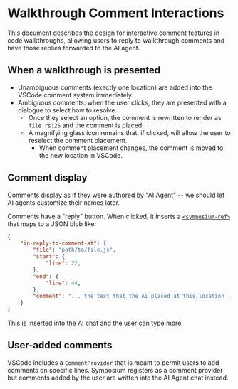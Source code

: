 # Walkthrough Comment Interactions

This document describes the design for interactive comment features in code walkthroughs, allowing users to reply to walkthrough comments and have those replies forwarded to the AI agent.

## When a walkthrough is presented

* Unambiguous comments (exactly one location) are added into the VSCode comment system immediately.
* Ambiguous comments: when the user clicks, they are presented with a dialogue to select how to resolve.
    * Once they select an option, the comment is rewritten to render as `file.rs:25` and the comment is placed.
    * A magnifying glass icon remains that, if clicked, will allow the user to reselect the comment placement.
        * When comment placement changes, the comment is moved to the new location in VSCode.

## Comment display

Comments display as if they were authored by "AI Agent" -- we should let AI agents customize their names later.

Comments have a "reply" button. When clicked, it inserts a [`<symposium-ref>`](./symposium-ref-system.md) that maps to a JSON blob like:

```json
{
    "in-reply-to-comment-at": {
        "file": "path/to/file.js",
        "start": {
            "line": 22,
        },
        "end": {
            "line": 44,
        },
        "comment": "... the text that the AI placed at this location ..."
    }
}
```

This is inserted into the AI chat and the user can type more.

## User-added comments

VSCode includes a `CommentProvider` that is meant to permit users to add comments on specific lines. Symposium registers as a comment provider but comments added by the user are written into the AI Agent chat instead.
